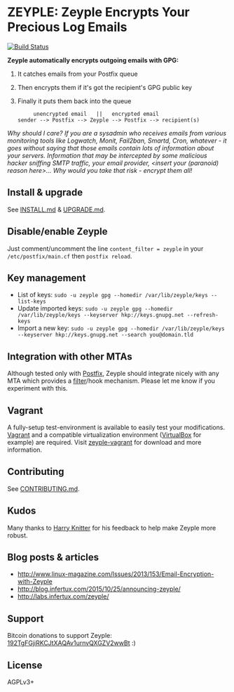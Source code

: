 # ZEYPLE: Zeyple Encrypts Your Precious Log Emails

[![Build Status](https://travis-ci.org/infertux/zeyple.svg?branch=master)](https://travis-ci.org/infertux/zeyple)

**Zeyple automatically encrypts outgoing emails with GPG:**

1. It catches emails from your Postfix queue
1. Then encrypts them if it's got the recipient's GPG public key
1. Finally it puts them back into the queue

    ```
         unencrypted email   ||   encrypted email
    sender --> Postfix --> Zeyple --> Postfix --> recipient(s)
    ```


_Why should I care? If you are a sysadmin who receives emails from various
monitoring tools like Logwatch, Monit, Fail2ban, Smartd, Cron, whatever - it
goes without saying that those emails contain lots of information about your
servers.  Information that may be intercepted by some malicious hacker sniffing
SMTP traffic, your email provider, &lt;insert your (paranoid) reason here&gt;...
Why would you take that risk - encrypt them all!_

## Install & upgrade

See [INSTALL.md](INSTALL.md) & [UPGRADE.md](UPGRADE.md).

## Disable/enable Zeyple

Just comment/uncomment the line `content_filter = zeyple` in your
`/etc/postfix/main.cf` then `postfix reload`.

## Key management

* List of keys: `sudo -u zeyple gpg --homedir /var/lib/zeyple/keys --list-keys`
* Update imported keys: `sudo -u zeyple gpg --homedir /var/lib/zeyple/keys
  --keyserver hkp://keys.gnupg.net --refresh-keys`
* Import a new key: `sudo -u zeyple gpg --homedir /var/lib/zeyple/keys
  --keyserver hkp://keys.gnupg.net --search you@domain.tld`

## Integration with other MTAs

Although tested only with [Postfix](http://www.postfix.org/), Zeyple should
integrate nicely with any MTA which provides a
[filter](http://www.postfix.org/FILTER_README.html "Postfix After-Queue Content
Filter")/hook mechanism. Please let me know if you experiment with this.

## Vagrant

A fully-setup test-environment is available to easily test your modifications.
[Vagrant](https://www.vagrantup.com/) and a compatible virtualization
environment ([VirtualBox](https://www.virtualbox.org/) for example) are
required.  Visit [zeyple-vagrant](https://github.com/Nithanim/zeyple-vagrant)
for download and more information.

## Contributing

See [CONTRIBUTING.md](CONTRIBUTING.md).

## Kudos

Many thanks to [Harry
Knitter](http://www.linux-magazine.com/Issues/2013/153/Email-Encryption-with-Zeyple)
for his feedback to help make Zeyple more robust.

## Blog posts & articles

- http://www.linux-magazine.com/Issues/2013/153/Email-Encryption-with-Zeyple
- http://blog.infertux.com/2015/10/25/announcing-zeyple/
- http://labs.infertux.com/zeyple/

## Support

Bitcoin donations to support Zeyple:
[192TgFGjiRKCJtXAQAv1urnvQXGZV2wwBt](bitcoin:192TgFGjiRKCJtXAQAv1urnvQXGZV2wwBt?message=Zeyple)
:)

## License

AGPLv3+
